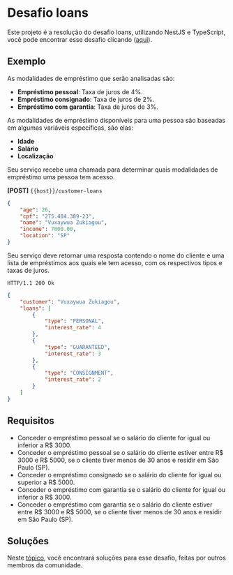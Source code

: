 # Desafio loans

Este projeto é a resolução do desafio loans, utilizando NestJS e TypeScript, você pode encontrar esse desafio clicando ([aqui](https://github.com/backend-br/desafios/tree/master/loans)).

## Exemplo

As modalidades de empréstimo que serão analisadas são:

- **Empréstimo pessoal**: Taxa de juros de 4%.
- **Empréstimo consignado**: Taxa de juros de 2%.
- **Empréstimo com garantia**: Taxa de juros de 3%.

As modalidades de empréstimo disponíveis para uma pessoa são baseadas em algumas variáveis específicas, são elas:

- **Idade**
- **Salário**
- **Localização**

Seu serviço recebe uma chamada para determinar quais modalidades de empréstimo uma pessoa tem acesso.

**[POST]** `{{host}}/customer-loans`

```json
{
    "age": 26,
    "cpf": "275.484.389-23",
    "name": "Vuxaywua Zukiagou",
    "income": 7000.00,
    "location": "SP"
}
```

Seu serviço deve retornar uma resposta contendo o nome do cliente e uma lista de empréstimos aos quais ele tem acesso,
com os respectivos tipos e taxas de juros.

```
HTTP/1.1 200 Ok
```

```json
{
    "customer": "Vuxaywua Zukiagou",
    "loans": [
        {
            "type": "PERSONAL",
            "interest_rate": 4
        },
        {
            "type": "GUARANTEED",
            "interest_rate": 3
        },
        {
            "type": "CONSIGNMENT",
            "interest_rate": 2
        }
    ]
}
```

## Requisitos

- Conceder o empréstimo pessoal se o salário do cliente for igual ou inferior a R$ 3000.
- Conceder o empréstimo pessoal se o salário do cliente estiver entre R$ 3000 e R$ 5000, se o cliente tiver menos de 30
  anos e residir em São Paulo (SP).
- Conceder o empréstimo consignado se o salário do cliente for igual ou superior a R$ 5000.
- Conceder o empréstimo com garantia se o salário do cliente for igual ou inferior a R$ 3000.
- Conceder o empréstimo com garantia se o salário do cliente estiver entre R$ 3000 e R$ 5000, se o cliente tiver
  menos de 30 anos e residir em São Paulo (SP).

## Soluções

Neste [tópico](SOLUTIONS.md), você encontrará soluções para esse desafio, feitas por outros membros da comunidade.